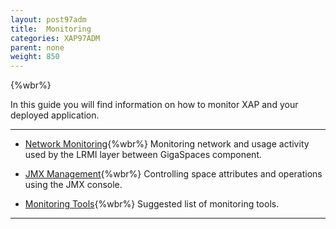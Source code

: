 ```yaml
---
layout: post97adm
title:  Monitoring
categories: XAP97ADM
parent: none
weight: 850
---
```


{%wbr%}

In this guide you will find information on how to monitor XAP and your deployed application.

<hr/>

- [Network Monitoring](./monitoring-network-activity.html){%wbr%}
Monitoring network and usage activity used by the LRMI layer between GigaSpaces component.


- [JMX Management](./space-jmx-management.html){%wbr%}
Controlling space attributes and operations using the JMX console.


- [Monitoring Tools](./suggested-monitoring-tools.html){%wbr%}
Suggested list of monitoring tools.

 <hr/>


